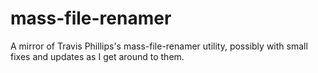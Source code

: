 # mass-file-renamer
A mirror of Travis Phillips's mass-file-renamer utility, possibly with small fixes and updates as I get around to them.
